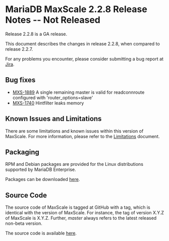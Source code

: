 # MariaDB MaxScale 2.2.8 Release Notes -- Not Released

Release 2.2.8 is a GA release.

This document describes the changes in release 2.2.8, when compared to
release 2.2.7.

For any problems you encounter, please consider submitting a bug
report at [Jira](https://jira.mariadb.org).

## Bug fixes

* [MXS-1889](https://jira.mariadb.org/browse/MXS-1889) A single remaining master is valid for readconnroute configured with 'router_options=slave'
* [MXS-1740](https://jira.mariadb.org/browse/MXS-1740) Hintfilter leaks memory

## Known Issues and Limitations

There are some limitations and known issues within this version of MaxScale.
For more information, please refer to the [Limitations](../About/Limitations.md) document.

## Packaging

RPM and Debian packages are provided for the Linux distributions supported
by MariaDB Enterprise.

Packages can be downloaded [here](https://mariadb.com/downloads/mariadb-tx/maxscale).

## Source Code

The source code of MaxScale is tagged at GitHub with a tag, which is identical
with the version of MaxScale. For instance, the tag of version X.Y.Z of MaxScale
is X.Y.Z. Further, *master* always refers to the latest released non-beta version.

The source code is available [here](https://github.com/mariadb-corporation/MaxScale).
